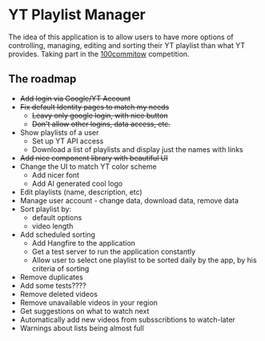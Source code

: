 # YT Playlist Manager
The idea of this application is to allow users to have more options of controlling, managing, editing and sorting their YT playlist than what YT provides.
Taking part in the [100commitow](https://100commitow.pl/) competition.

## The roadmap
- ~~Add login via Google/YT Account~~
- ~~Fix default Identity pages to match my needs~~
  - ~~Leavy only google login, with nice button~~
  - ~~Don't allow other logins, data access, etc.~~
- Show playlists of a user
  - Set up YT API access
  - Download a list of playlists and display just the names with links
- ~~Add nice component library with beautiful UI~~
- Change the UI to match YT color scheme
  - Add nicer font
  - Add AI generated cool logo
- Edit playlists (name, description, etc)
- Manage user account - change data, download data, remove data
- Sort playlist by:
  - default options  
  - video length
- Add scheduled sorting
  - Add Hangfire to the application
  - Get a test server to run the application constantly
  - Allow user to select one playlist to be sorted daily by the app, by his criteria of sorting
- Remove duplicates
- Add some tests????
- Remove deleted videos
- Remove unavailable videos in your region
- Get suggestions on what to watch next
- Automatically add new videos from subsscribtions to watch-later
- Warnings about lists being almost full
